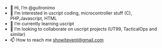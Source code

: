 - 👋 Hi, I’m @guitronimo
- 👀 I’m interested in uscript coding, microcontroller stuff (C), PHP,Javascript, HTML
- 🌱 I’m currently learning uscript
- 💞️ I’m looking to collaborate on uscript projects (UT99, TacticalOps and similar)
- 📫 How to reach me showitevent@gmail.com

<!---
guitronimo/guitronimo is a ✨ special ✨ repository because its `README.md` (this file) appears on your GitHub profile.
You can click the Preview link to take a look at your changes.
--->
